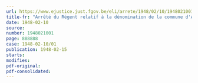 ```yaml
---
url: https://www.ejustice.just.fgov.be/eli/arrete/1948/02/10/1948021001/justel
title-fr: "Arrêté du Régent relatif à la dénomination de la commune d'Auby"
date: 1948-02-10
source:
number: 1948021001
page: 888888
case: 1948-02-10/01
publication: 1948-02-15
starts:
modifies:
pdf-original:
pdf-consolidated:
---
```


